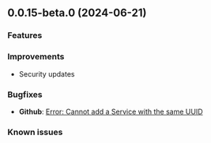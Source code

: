 ## 0.0.15-beta.0 (2024-06-21)

### Features

### Improvements
- Security updates

### Bugfixes
- **Github**: [Error: Cannot add a Service with the same UUID](https://github.com/smhex/homebridge-wled-ws/issues/99)

### Known issues
